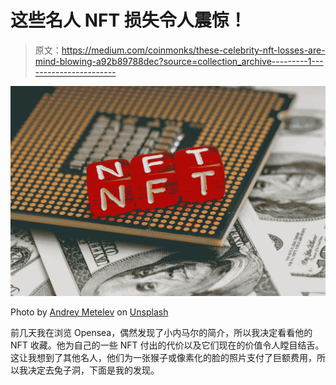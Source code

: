 # 这些名人 NFT 损失令人震惊！

> 原文：<https://medium.com/coinmonks/these-celebrity-nft-losses-are-mind-blowing-a92b89788dec?source=collection_archive---------1----------------------->

![](img/c3134117498fe5f8989db190f3dd648b.png)

Photo by [Andrey Metelev](https://unsplash.com/@metelevan?utm_source=medium&utm_medium=referral) on [Unsplash](https://unsplash.com?utm_source=medium&utm_medium=referral)

前几天我在浏览 Opensea，偶然发现了小内马尔的简介，所以我决定看看他的 NFT 收藏。他为自己的一些 NFT 付出的代价以及它们现在的价值令人瞠目结舌。这让我想到了其他名人，他们为一张猴子或像素化的脸的照片支付了巨额费用，所以我决定去兔子洞，下面是我的发现。